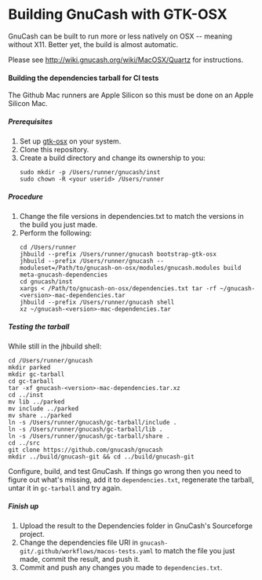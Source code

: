 # Building GnuCash with GTK-OSX #

GnuCash can be built to run more or less natively on OSX -- meaning
without X11. Better yet, the build is almost automatic.

Please see http://wiki.gnucash.org/wiki/MacOSX/Quartz for instructions.

#### Building the dependencies tarball for CI tests ####
The Github Mac runners are Apple Silicon so this must be done on an
Apple Silicon Mac.

##### Prerequisites #####
1. Set up [gtk-osx](https://gitlab.gnome.org/GNOME/gtk-osx/README.md)
on your system.
2. Clone this repository.
3. Create a build directory and change its ownership to you:
   ```
   sudo mkdir -p /Users/runner/gnucash/inst
   sudo chown -R <your userid> /Users/runner
   ```
##### Procedure #####
1. Change the file versions in dependencies.txt to match the versions
   in the build you just made.
2. Perform the following:
   ```
   cd /Users/runner
   jhbuild --prefix /Users/runner/gnucash bootstrap-gtk-osx
   jhbuild --prefix /Users/runner/gnucash --moduleset=/Path/to/gnucash-on-osx/modules/gnucash.modules build meta-gnucash-dependencies
   cd gnucash/inst
   xargs < /Path/to/gnucash-on-osx/dependencies.txt tar -rf ~/gnucash-<version>-mac-dependencies.tar
   jhbuild --prefix /Users/runner/gnucash shell
   xz ~/gnucash-<version>-mac-dependencies.tar
   ```
##### Testing the tarball #####
While still in the jhbuild shell:
```
cd /Users/runner/gnucash
mkdir parked
mkdir gc-tarball
cd gc-tarball
tar -xf gnucash-<version>-mac-dependencies.tar.xz
cd ../inst
mv lib ../parked
mv include ../parked
mv share ../parked
ln -s /Users/runner/gnucash/gc-tarball/include .
ln -s /Users/runner/gnucash/gc-tarball/lib .
ln -s /Users/runner/gnucash/gc-tarball/share .
cd ../src
git clone https://github.com/gnucash/gnucash
mkdir ../build/gnucash-git && cd ../build/gnucash-git
```
Configure, build, and test GnuCash. If things go wrong then you need
to figure out what's missing, add it to `dependencies.txt`, regenerate
the tarball, untar it in `gc-tarball` and try again.

##### Finish up #####
1. Upload the result to the Dependencies folder in GnuCash's
   Sourceforge project.
2. Change the dependencies file URI in
   `gnucash-git/.github/workflows/macos-tests.yaml` to match the file you
   just made, commit the result, and push it.
3. Commit and push any changes you made to `dependencies.txt`.
